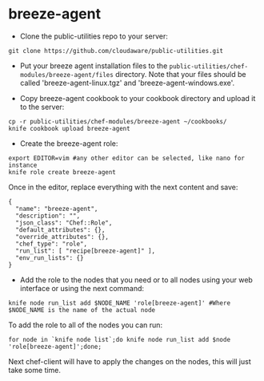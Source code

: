 breeze-agent 
============

* Clone the public-utilities repo to your server:
```
git clone https://github.com/cloudaware/public-utilities.git
```
* Put your breeze agent installation files to the `public-utilities/chef-modules/breeze-agent/files` directory. Note that your files should be called 'breeze-agent-linux.tgz' and 'breeze-agent-windows.exe'.

* Copy breeze-agent cookbook to your cookbook directory and upload it to the server:
```
cp -r public-utilities/chef-modules/breeze-agent ~/cookbooks/
knife cookbook upload breeze-agent
```

* Create the breeze-agent role:
```
export EDITOR=vim #any other editor can be selected, like nano for instance
knife role create breeze-agent
```
Once in the editor, replace everything with the next content and save:
```
{
  "name": "breeze-agent",
  "description": "",
  "json_class": "Chef::Role",
  "default_attributes": {},
  "override_attributes": {},
  "chef_type": "role",
  "run_list": [ "recipe[breeze-agent]" ],
  "env_run_lists": {}
}
```
* Add the role to the nodes that you need or to all nodes using your web interface or using the next command:
```
knife node run_list add $NODE_NAME 'role[breeze-agent]' #Where $NODE_NAME is the name of the actual node
```
To add the role to all of the nodes you can run:
```
for node in `knife node list`;do knife node run_list add $node 'role[breeze-agent]';done;
```
Next chef-client will have to apply the changes on the nodes, this will just take some time.
